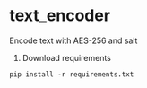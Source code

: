 # text_encoder
Encode text with AES-256 and salt

1) Download requirements
```
pip install -r requirements.txt
```
